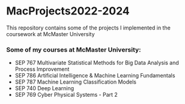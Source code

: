 # MacProjects2022-2024
This repository contains some of the projects I implemented in the coursework at McMaster University

### Some of my courses at McMaster University:
- SEP 767 Multivariate Statistical Methods for Big Data Analysis and Process Improvement
- SEP 786 Artificial Intelligence & Machine Learning Fundamentals 
- SEP 787 Machine Learning Classification Models
- SEP 740 Deep Learning
- SEP 769 Cyber Physical Systems - Part 2